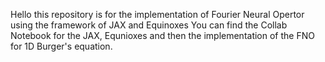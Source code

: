 Hello this repository is for the implementation of Fourier Neural Opertor using the framework of JAX and Equinoxes
You can find the Collab Notebook for the JAX, Equnioxes and then the implementation of the FNO for 1D Burger's equation.
